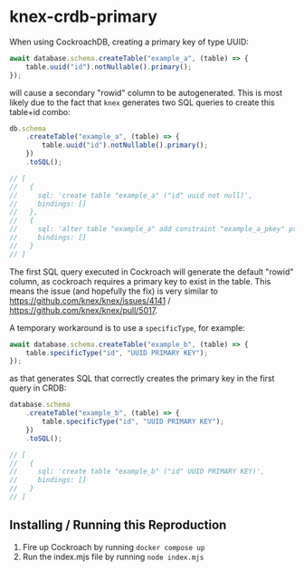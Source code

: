 # knex-crdb-primary

When using CockroachDB, creating a primary key of type UUID:

```js
await database.schema.createTable("example_a", (table) => {
	table.uuid("id").notNullable().primary();
});
```

will cause a secondary "rowid" column to be autogenerated. This is most likely due to the fact that `knex` generates two SQL queries to create this table+id combo:

```js
db.schema
	.createTable("example_a", (table) => {
		table.uuid("id").notNullable().primary();
	})
	.toSQL();

// [
//   {
//     sql: 'create table "example_a" ("id" uuid not null)',
//     bindings: []
//   },
//   {
//     sql: 'alter table "example_a" add constraint "example_a_pkey" primary key ("id")',
//     bindings: []
//   }
// ]
```

The first SQL query executed in Cockroach will generate the default "rowid" column, as cockroach requires a primary key to exist in the table. This means the issue (and hopefully the fix) is very similar to https://github.com/knex/knex/issues/4141 / https://github.com/knex/knex/pull/5017.

A temporary workaround is to use a `specificType`, for example:

```js
await database.schema.createTable("example_b", (table) => {
	table.specificType("id", "UUID PRIMARY KEY");
});
```

as that generates SQL that correctly creates the primary key in the first query in CRDB:

```js
database.schema
	.createTable("example_b", (table) => {
		table.specificType("id", "UUID PRIMARY KEY");
	})
	.toSQL();

// [
//   {
//     sql: 'create table "example_b" ("id" UUID PRIMARY KEY)',
//     bindings: []
//   }
// ]
```

## Installing / Running this Reproduction

1. Fire up Cockroach by running `docker compose up`
2. Run the index.mjs file by running `node index.mjs`
